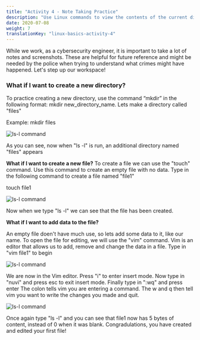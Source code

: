 ```yaml
---
title: "Activity 4 - Note Taking Practice"
description: "Use Linux commands to view the contents of the current directory"
date: 2020-07-08
weight: 7
translationKey: "linux-basics-activity-4"
---
```




While we work, as a cybersecurity engineer, it is important to take a lot of notes and screenshots. These are helpful for future reference and might be needed by the police when trying to understand what crimes might have happened. Let's step up our workspace!

### What if I want to create a new directory?

To practice creating a new directory, use the command “mkdir” in the following format: 
mkdir new_directory_name. Lets make a directory called "files"

Example: mkdir files

![ls-l command](/images/04_mkdir.png?classes=border,shadow)

As you can see, now when "ls -l" is run, an additional directory named "files" appears

**What if I want to create a new file?**
To create a file we can use the "touch" command. Use this command to create an empty file with no data. Type in the following command to create a file named "file1"

touch file1

![ls-l command](/images/04_touch.png?classes=border,shadow)

Now when we type "ls -l" we can see that the file has been created.

**What if I want to add data to the file?**

An empty file doen't have much use, so lets add some data to it, like our name.
To open the file for editing, we will use the "vim" command. Vim is an editor that allows us to add, remove and change the data in a file. Type in "vim file1" to begin

![ls-l command](/images/04_vim.png?classes=border,shadow)

We are now in the Vim editor. Press "i" to enter insert mode. Now type in "nuvi" and press esc to exit insert mode. Finally type in ":wq" and press enter The colon tells vim you are entering a command. The w and q then tell vim you want to write the changes you made and quit.
 
![ls-l command](/images/04_vim_after.png?classes=border,shadow)

Once again type "ls -l" and you can see that file1 now has 5 bytes of content, instead of 0 when it was blank. 
Congradulations, you have created and edited your first file!
